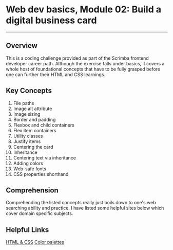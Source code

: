 <!-- Markdown styling conformes to guide found at https://www.markdownguide.org/basic-syntax -->

# Web dev basics, Module 02: Build a digital business card

***

## Overview

This is a coding challenge provided as part of the Scrimba frontend developer career path. 
Although the exercise falls under basics, it covers a whole host of foundational concepts that have to be fully grasped before one can further their HTML and CSS learnings.

## Key Concepts

1. File paths
2. Image alt attribute
3. Image sizing
4. Border and padding
5. Flexbox and child containers
6. Flex item containers
7. Utility classes
8. Justify items
9. Centering the card
10. Inheritance
11. Centering text via inheritance
12. Adding colors
13. Web-safe fonts
14. CSS properties shorthand

## Comprehension

Comprehending the listed concepts really just boils down to one's web searching ability and practice.  I have listed some helpful sites below which cover domain specific subjects.

## Helpful Links

[HTML & CSS](https://developer.mozilla.org/)
[Color palettes](https://coolors.co/)
